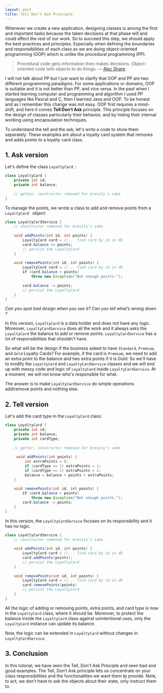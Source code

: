 ```yaml
---
layout: post
title: Tell Don’t Ask Principle
---
```


Whenever we create a new application, designing classes is among the first and important tasks because the taken decisions at that phase will and could affect the rest of our work. So to succeed this step, we should apply the best practices and principles. Especially when defining the boundaries and responsibilities of each class as we are doing object-oriented programming (OOP) which is unlike the procedural programming (PP).

>  Procedural code gets information then makes decisions. Object-oriented code tells objects to do things. — [Alec Sharp](https://twitter.com/alecsharp)

I will not talk about PP but I just want to clarify that OOP and PP are two different programming paradigms. For some applications or domains, OOP is suitable and it is not better than PP, and vice versa. In the past when I started learning computer and programming and algorithm I used PP languages like Pascal and C, then I learned Java and OOP. To be honest and as I remember this change was not easy. OOP first requires a mind-shift, and here it comes **Tell Don’t Ask** principle. This principle focuses on the design of classes particularly their behavior, and by hiding their internal working using encapsulation techniques.

To understand the tell and the ask, let's write a code to show them separately. These examples are about a loyalty card system that removes and adds points to a loyalty card class.

## 1. Ask version

Let's define the class `LoyaltyCard `: 

```java
class LoyaltyCard {
    private int id;
    private int balance;
    
    // getter, constructor removed for brevity's sake
}
```

To manage the points, we wrote a class to add and remove points from a `LoyaltyCard ` object:

```java
class LoyaltyCardService {
    // constructor removed for brevity's sake
    
    void addPoints(int id, int points) {
        LoyaltyCard card = //... find card by id in db
        card.balance += points;
        // persist the LoyaltyCard
    }
    
    void removePoints(int id, int points) {
        LoyaltyCard card = //... find card by id in db
        if (card.balance < points)
            throw new Exception("Not enough points.");
        
        card.balance -= points;
        // persist the LoyaltyCard
    }
}
```

*Can you spot bad design when you see it? Can you tell what’s wrong down ?* 

In this version, `LoyaltyCard` is a data holder and does not have any logic. Moreover, `LoyaltyCardService` does all the work and it always asks the `LoyaltyCard` the balance to add or remove points. `LoyaltyCardService` has a lot of responsibilities that shouldn't have. 

So what will be the design if the business asked to have `Standard`, `Premium`, and `Gold` Loyalty Cards? For example, if the card is `Premium`, we need to add an extra point to the balance and two extra points if it is Gold: So we'll have to modify the `LoyaltyCard`  and `LoyaltyCardService` classes and we will end up with messy code and logic of `LoyaltyCard` inside `LoyaltyCardService`. At a moment, we will not know who's responsible for what. 

The answer is to make `LoyaltyCardService` do simple operations add/remove points and nothing else.

## 2. Tell version

Let's add the card type in the `LoyaltyCard` class:

```java
class LoyaltyCard {
    private int id;
    private int balance;
    private int cardType;
    
    // getter, constructor removed for brevity's sake
    
     void addPoints(int points) {
         int extraPoints = 0;
         if (cardType == 1) extraPoints = 1;
         if (cardType == 2) extraPoints = 2;
         balance = balance + points + extraPoints;
    }
    
    void removePoints(int id, int points) {
        if (card.balance < points)
            throw new Exception("Not enough points.");
        card.balance -= points;
    }
}
```

In this version, the `LoyaltyCardService` focuses on its responsibility and it has no logic. 

```java
class LoyaltyCardService {
    // constructor removed for brevity's sake
    
    void addPoints(int id, int points) {
        LoyaltyCard card = //... find card by id in db
        card.addPoints(points);
        // persist the LoyaltyCard
    }
    
    void removePoints(int id, int points) {
        LoyaltyCard card = //... find card by id in db
		card.removePoints(points)
       	// persist the LoyaltyCard
    }
}
```

All the logic of adding or removing points, extra points, and card type is now in the `LoyaltyCard` class, where it should be. Moreover, to protect the balance inside the `LoyaltyCard` class against unintentional uses, only the `LoyaltyCard` instance can update its balance.

Now, the logic can be extended in `LoyaltyCard` without changes in `LoyaltyCardService`.

## 3. Conclusion

In this tutorial, we have seen the Tell, Don't Ask Principle and seen bad and good examples. The Tell, Don’t Ask principle lets us concentrate on your class responsibilities and the functionalities we want them tp provide. Note, to act, we don't have to ask the objects about their state, only instruct them to.